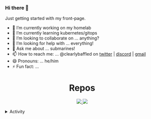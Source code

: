 ### Hi there 👋

<!--
**clearlybaffled/clearlybaffled** is a ✨ _special_ ✨ repository because its `README.md` (this file) appears on your GitHub profile.

Here are some ideas to get you started:
-->

Just getting started with my front-page.

- 🔭 I’m currently working on my homelab
- 🌱 I’m currently learning kubernetes/gitops
- 👯 I’m looking to collaborate on ... anything?
- 🤔 I’m looking for help with ... everything!
- 💬 Ask me about ... submarines!
- 📫 How to reach me: ... @clearlybaffled on [twitter](https://twitter.com/clearlybaffled) | [discord](https://discordapp.com/users/756344850290442271) | [gmail](mailto:clearlybaffled120@gmail.com)
- 😄 Pronouns: ... he/him
- ⚡ Fun fact: ... 


<h1 align="center">Repos</h1>

<p align="center">
  <a href="https://github.com/clearlybaffled/homelab">
    <img src="https://github-readme-stats.vercel.app/api/pin/?username=clearlybaffled&repo=homelab" />
  </a>

  <a href="https://github.com/clearlybaffled/dotfiles">
    <img src="https://github-readme-stats.vercel.app/api/pin/?username=clearlybaffled&repo=dotfiles" />
  </a>
</p>

<details>
<summary>Activity</summary>
<p align="center">
  
[![clearlybaffled's github activity graph](https://github-readme-activity-graph.vercel.app/graph?username=clearlybaffled&theme=dracula)](https://github.com/ashutosh00710/github-readme-activity-graph)

</p>
</details>
